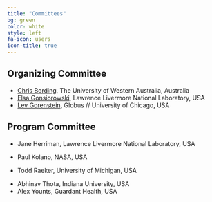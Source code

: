 ```yaml
---
title: "Committees"
bg: green
color: white
style: left
fa-icon: users
icon-title: true
---
```


## Organizing Committee

* [Chris Bording](https://www.uwa.edu.au), The University of Western Australia, Australia
* [Elsa Gonsiorowski](https://computation.llnl.gov/about/our-people/highlights/elsa-gonsiorowski), Lawrence Livermore National Laboratory, USA
* [Lev Gorenstein](https://globus.org), Globus // University of Chicago, USA

## Program Committee

<!-- * David E. Bernholdt, Oak Ridge National Laboratory, USA -->
<!-- * Susan Chacko, National Institutes of Health, USA -->
<!-- * Christopher Harris, Pawsey Supercomputing Center, Australia -->
* Jane Herriman, Lawrence Livermore National Laboratory, USA
<!-- * Guangzhen Jin, Purdue University, USA -->
<!-- * Vasileios Karakasis, NVIDIA, Switzerland -->
* Paul Kolano, NASA, USA
<!-- * Geoffrey Lentner, Purdue University, USA -->
* Todd Raeker, University of Michigan, USA
<!-- * Nannan Shan, Purdue University, USA -->
* Abhinav Thota, Indiana University, USA
* Alex Younts, Guardant Health, USA

<!-- Past committee members -->
<!-- * Robert McLay, TACC, USA -->
<!-- * Mozhgan Kabiri-Chimeh, NVIDIA, United Kingdom -->
<!-- * Kevin Manalo, PACE, Georgia Institute of Technology, USA -->
<!-- * Daniel Ahlin, PDC Center for High Performance Computing, Sweden -->
<!-- * Fabrice Cantos, NIWA, National Institute of Water and Atmospheric Research, New Zealand -->
<!-- * Eric Engquist, Rice University, USA -->
